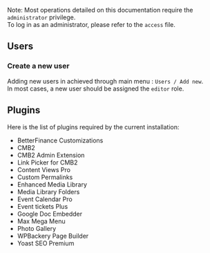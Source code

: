 
Note: Most operations detailed on this documentation require the `administrator` privilege.  
To log in as an administrator, please refer to the `access` file.

## Users

### Create a new user

Adding new users in achieved through main menu : `Users / Add new`.  
In most cases, a new user should be assigned the `editor` role.

## Plugins
Here is the list of plugins required by the current installation:  

* BetterFinance Customizations
* CMB2
* CMB2 Admin Extension
* Link Picker for CMB2
* Content Views Pro
* Custom Permalinks
* Enhanced Media Library
* Media Library Folders
* Event Calendar Pro
* Event tickets Plus
* Google Doc Embedder
* Max Mega Menu
* Photo Gallery
* WPBackery Page Builder
* Yoast SEO Premium
